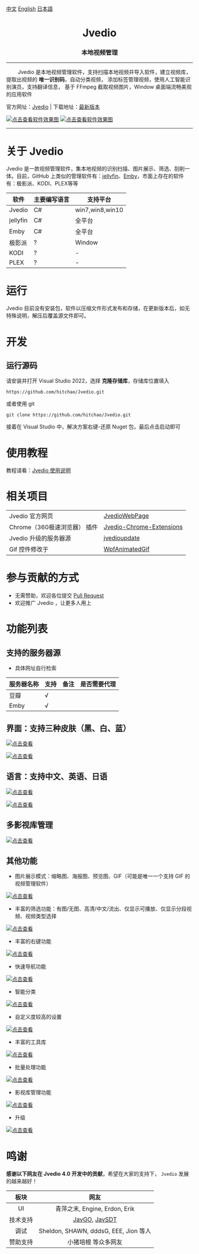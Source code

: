 


[中文](README_CHS.md) [English](README.md) [日本語](README_JP.md)


<h1 align="center">Jvedio</h1>





<h3 align="center">本地视频管理</h3>




---






&nbsp;&nbsp;&nbsp;&nbsp;&nbsp;&nbsp;&nbsp;&nbsp;Jvedio 是本地视频管理软件，支持扫描本地视频并导入软件，建立视频库，
提取出视频的 **唯一识别码**，自动分类视频，
添加标签管理视频，使用人工智能识别演员，支持翻译信息，
基于 FFmpeg 截取视频图片，Window 桌面端流畅美观的应用软件


官方网址：[Jvedio](https://hitchao.github.io/JvedioWebPage/) | 下载地址：[最新版本](https://github.com/hitchao/Jvedio/releases)






[![点击查看软件效果图](https://s3.ax1x.com/2021/03/06/6u8UJA.png)](https://s3.ax1x.com/2021/03/06/6u8UJA.png)
[![点击查看软件效果图](https://s3.ax1x.com/2021/03/06/6u8oeU.png)](https://s3.ax1x.com/2021/03/06/6u8oeU.png)


---

# 关于 Jvedio
Jvedio 是一款视频管理软件，集本地视频的识别扫描、图片展示、筛选、刮削一体。目前，GitHub 上类似的管理软件有：[jellyfin](https://github.com/jellyfin/jellyfin)、[Emby](https://github.com/MediaBrowser/Emby)，市面上存在的软件有：极影派、KODI、PLEX等等

|软件|主要编写语言|支持平台|
|--|--|--|
|Jvedio|C#|win7,win8,win10|
|jellyfin|C#|全平台|
|Emby|C#|全平台|
|极影派|?|Window|
|KODI|?|-|
|PLEX|?|-|







# 运行

Jvedio 目前没有安装包，软件以压缩文件形式发布和存储，在更新版本后，如无特殊说明，解压后覆盖源文件即可。




# 开发

## 运行源码

请安装并打开 Visual Studio 2022，选择 **克隆存储库**，存储库位置填入

`https://github.com/hitchao/Jvedio.git`

或者使用 git

`git clone https://github.com/hitchao/Jvedio.git`

接着在 Visual Studio 中，解决方案右键-还原 Nuget 包，最后点击启动即可


# 使用教程

教程请看：[Jvedio 使用说明](https://github.com/hitchao/Jvedio/wiki)


# 相关项目


|||
|--|--|
|Jvedio 官方网页|[JvedioWebPage](https://github.com/hitchao/JvedioWebPage)|
|Chrome（360极速浏览器） 插件|[Jvedio-Chrome-Extensions](https://github.com/hitchao/Jvedio-Chrome-Extensions)|
|Jvedio 升级的服务器源|[jvedioupdate](https://github.com/hitchao/jvedioupdate)|
|Gif 控件修改于|[WpfAnimatedGif](https://github.com/hitchao/WpfAnimatedGif)|


# 参与贡献的方式

- 无需赞助，欢迎各位提交 [Pull Request](https://github.com/hitchao/Jvedio/pulls)
- 欢迎推广 Jvedio ，让更多人用上

# 功能列表

## 支持的服务器源

- 具体网址自行检索

|服务器名称|支持 |备注|是否需要代理|
|--|--|--|--|
|豆瓣|√|
|Emby|√|



## 界面：支持三种皮肤（黑、白、蓝）

[![点击查看](https://s3.ax1x.com/2021/03/06/6uGSeO.png)](https://s3.ax1x.com/2021/03/06/6uGSeO.png)

[![点击查看](https://s3.ax1x.com/2021/03/06/6uGPFH.png)](https://s3.ax1x.com/2021/03/06/6uGPFH.png)


## 语言：支持中文、英语、日语

[![点击查看](https://s3.ax1x.com/2021/03/06/6uJaKP.png)](https://s3.ax1x.com/2021/03/06/6uJaKP.png)

[![点击查看](https://s3.ax1x.com/2021/03/06/6uJfbT.png)](https://s3.ax1x.com/2021/03/06/6uJfbT.png)


## 多影视库管理


[![点击查看](https://s3.ax1x.com/2021/03/06/6uJLKx.png)](https://s3.ax1x.com/2021/03/06/6uJLKx.png)


## 其他功能

- 图片展示模式：缩略图、海报图、预览图、GIF（可能是唯一一个支持 GIF 的视频管理软件）

[![点击查看](https://s3.ax1x.com/2021/03/06/6uYFMt.png)](https://s3.ax1x.com/2021/03/06/6uYFMt.png)

- 丰富的筛选功能：有图/无图、高清/中文/流出、仅显示可播放、仅显示分段视频、视频类型选择

[![点击查看](https://s3.ax1x.com/2021/03/06/6uYlMq.png)](https://s3.ax1x.com/2021/03/06/6uYlMq.png)


- 丰富的右键功能

[![点击查看](https://s3.ax1x.com/2021/03/06/6uY3LV.png)](https://s3.ax1x.com/2021/03/06/6uY3LV.png)


- 快速导航功能

[![点击查看](https://s3.ax1x.com/2021/03/06/6uYJdU.png)](https://s3.ax1x.com/2021/03/06/6uYJdU.png)

- 智能分类

[![点击查看](https://s3.ax1x.com/2021/03/06/6uYLWj.png)](https://s3.ax1x.com/2021/03/06/6uYLWj.png)


- 自定义度较高的设置



[![点击查看](https://s3.ax1x.com/2021/03/06/6utx9H.png)](https://s3.ax1x.com/2021/03/06/6utx9H.png)


- 丰富的工具库


[![点击查看](https://s3.ax1x.com/2021/03/06/6ut3pd.png)](https://s3.ax1x.com/2021/03/06/6ut3pd.png)


- 批量处理功能



[![点击查看](https://s3.ax1x.com/2021/03/06/6utJXt.png)](https://s3.ax1x.com/2021/03/06/6utJXt.png)


- 影视库管理功能



[![点击查看](https://s3.ax1x.com/2021/03/06/6utscn.png)](https://s3.ax1x.com/2021/03/06/6utscn.png)

- 升级


[![点击查看](https://s3.ax1x.com/2021/03/06/6ut0hQ.png)](https://s3.ax1x.com/2021/03/06/6ut0hQ.png)

# 鸣谢

**感谢以下网友在 Jvedio 4.0 开发中的贡献**，希望在大家的支持下， `Jvedio` 发展的越来越好！


板块|网友
:--:|:--:
UI|青萍之末, Engine, Erdon, Erik
技术支持|[JavGO](https://github.com/javgo-2020/JavGo), [JavSDT](https://github.com/junerain123/javsdt)
调试|Sheldon, SHAWN, dddsG, EEE, Jion 等人
赞助支持|小猪培根 等众多网友